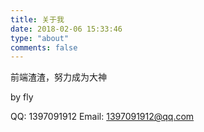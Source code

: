 ```yaml
---
title: 关于我
date: 2018-02-06 15:33:46
type: "about"
comments: false
---
```



前端渣渣，努力成为大神


by fly


QQ: 1397091912
Email: 1397091912@qq.com
